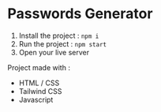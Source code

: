 # Passwords Generator

1) Install the project : `npm i`
2) Run the project : `npm start`
3) Open your live server

Project made with : 
* HTML / CSS
* Tailwind CSS
* Javascript

